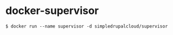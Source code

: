 docker-supervisor
=================

    $ docker run --name supervisor -d simpledrupalcloud/supervisor

